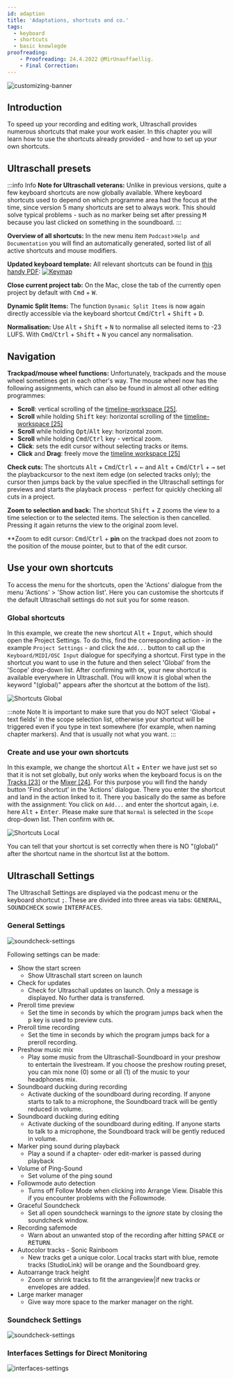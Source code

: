 ```yaml
---
id: adaption
title: 'Adaptations, shortcuts and co.'
tags:
  - keyboard
  - shortcuts
  - basic knowlegde 
proofreading:
    - Proofreading: 24.4.2022 @MirUnauffaellig.
    - Final Correction: 
---
```


<!-- @todo: Start gif loops only when needed (change gif) -->

![customizing-banner](https://raw.githubusercontent.com/Ultraschall/ultraschall-manual/main/assets/images/Anpassungen-und-Shortcuts/0-banner-custom.png)

## Introduction

To speed up your recording and editing work, Ultraschall provides numerous shortcuts that make your work easier. In this chapter you will learn how to use the shortcuts already provided - and how to set up your own shortcuts.

## Ultraschall presets

:::info Info
**Note for Ultraschall veterans:** Unlike in previous versions, quite a few keyboard shortcuts are now globally available. Where keyboard shortcuts used to depend on which programme area had the focus at the time, since version 5 many shortcuts are set to always work. This should solve typical problems - such as no marker being set after pressing <kbd>M</kbd> because you last clicked on something in the soundboard.
:::

**Overview of all shortcuts:** In the new menu item `Podcast`>`Help and Documentation` you will find an automatically generated, sorted list of all active shortcuts and mouse modifiers.

**Updated keyboard template:** All relevant shortcuts can be found in [this handy PDF](http://url.ultraschall-podcast.de/keymap5):
[![Keymap](https://raw.githubusercontent.com/Ultraschall/ultraschall-manual/main/assets/images/Anpassungen-und-Shortcuts/keymap.jpg)](http://url.ultraschall-podcast.de/keymap5)

**Close current project tab:** On the Mac, close the tab of the currently open project by default with <kbd>Cmd</kbd> + <kbd>W</kbd>.

**Dynamic Split Items:** The function `Dynamic Split Items` is now again directly accessible via the keyboard shortcut <kbd>Cmd</kbd>/<kbd>Ctrl</kbd> + <kbd>Shift</kbd> + <kbd>D</kbd>.

**Normalisation:** Use <kbd>Alt</kbd> + <kbd>Shift</kbd> + <kbd>N</kbd> to normalise all selected items to -23 LUFS. With <kbd>Cmd</kbd>/<kbd>Ctrl</kbd> + <kbd>Shift</kbd> + <kbd>N</kbd> you cancel any normalisation.

## Navigation

**Trackpad/mouse wheel functions:** Unfortunately, trackpads and the mouse wheel sometimes get in each other's way. The mouse wheel now has the following assignments, which can also be found in almost all other editing programmes:

- **Scroll**: vertical scrolling of the [timeline-workspace [25]](GUI-overview#area-workspace).
- **Scroll** while holding <kbd>Shift</kbd> key: horizontal scrolling of the [timeline-workspace [25]](GUI-overview#space-workspace)
- **Scroll** while holding <kbd>Opt</kbd>/<kbd>Alt</kbd> key: horizontal zoom.
- **Scroll** while holding <kbd>Cmd</kbd>/<kbd>Ctrl</kbd> key - vertical zoom.
- **Click**: sets the edit cursor without selecting tracks or items.
- **Click** and **Drag**: freely move the [timeline workspace [25]](GUI-overview#area-workspace) <!-- [ ] ToDo: check and correct if necessary -->

**Check cuts:** The shortcuts <kbd>Alt</kbd> + <kbd>Cmd</kbd>/<kbd>Ctrl</kbd> + <kbd>←</kbd> and <kbd>Alt</kbd> + <kbd>Cmd</kbd>/<kbd>Ctrl</kbd> + <kbd>→</kbd> set the playbackcursor to the next item edge (on selected tracks only); the cursor then jumps back by the value specified in the Ultraschall settings for previews and starts the playback process - perfect for quickly checking all cuts in a project.

**Zoom to selection and back:** The shortcut <kbd>Shift</kbd> + <kbd>Z</kbd> zooms the view to a time selection or to the selected items. The selection is then cancelled. Pressing it again returns the view to the original zoom level.

**Zoom to edit cursor: <kbd>Cmd</kbd>/<kbd>Ctrl</kbd> + **pin** on the trackpad does not zoom to the position of the mouse pointer, but to that of the edit cursor.

## Use your own shortcuts

To access the menu for the shortcuts, open the 'Actions' dialogue from the menu 'Actions' > 'Show action list'. Here you can customise the shortcuts if the default Ultraschall settings do not suit you for some reason.

### Global shortcuts

In this example, we create the new shortcut <kbd>Alt</kbd> + <kbd>Input</kbd>, which should open the Project Settings. To do this, find the corresponding action - in the example `Project Settings` - and click the `Add...` button to call up the `Keyboard/MIDI/OSC Input` dialogue for specifying a shortcut. First type in the shortcut you want to use in the future and then select 'Global' from the 'Scope' drop-down list. After confirming with `OK`, your new shortcut is available everywhere in Ultraschall. (You will know it is global when the keyword "(global)" appears after the shortcut at the bottom of the list).



![Shortcuts Global](https://raw.githubusercontent.com/Ultraschall/ultraschall-manual/main/assets/images/Anpassungen-und-Shortcuts/globale_shortcuts.gif)

:::note Note
It is important to make sure that you do NOT select 'Global + text fields' in the scope selection list, otherwise your shortcut will be triggered even if you type in text somewhere (for example, when naming chapter markers). And that is usually not what you want.
:::

### Create and use your own shortcuts

In this example, we change the shortcut <kbd>Alt</kbd> + <kbd>Enter</kbd> we have just set so that it is not set globally, but only works when the keyboard focus is on the [Tracks [23]](GUI-overview) or the [Mixer [24]](GUI-overview). For this purpose you will find the handy button 'Find shortcut' in the 'Actions' dialogue. There you enter the shortcut and land in the action linked to it. There you basically do the same as before with the assignment: You click on `Add...` and enter the shortcut again, i.e. here <kbd>Alt</kbd> + <kbd>Enter</kbd>. Please make sure that `Normal` is selected in the `Scope` drop-down list. Then confirm with `OK`.

![Shortcuts Local](https://raw.githubusercontent.com/Ultraschall/ultraschall-manual/main/assets/images/Anpassungen-und-Shortcuts/lokale_shortcuts.gif)

You can tell that your shortcut is set correctly when there is NO "(global)" after the shortcut name in the shortcut list at the bottom.

## Ultraschall Settings

The Ultraschall  Settings are displayed via the podcast menu or the keyboard shortcut <kbd>;</kbd>. These are divided into three areas via tabs: <kbd>GENERAL</kbd>, <kbd>SOUNDCHECK</kbd> sowie <kbd>INTERFACES</kbd>.

### General Settings

![soundcheck-settings](https://raw.githubusercontent.com/Ultraschall/ultraschall-manual/main/assets/images/Anpassungen-und-Shortcuts/settings_general.png)

Following settings can be made:

* Show the start screen
  * Show Ultraschall start screen on launch
* Check for updates
  * Check for Ultraschall updates on launch. Only a message is displayed. No further data is transferred.
* Preroll time preview
  * Set the time in seconds by which the program jumps back when the <kbd>p</kbd> key is used to preview cuts.
* Preroll time recording
  * Set the time in seconds by which the program jumps back for a preroll recording.
* Preshow music mix
  * Play some music from the Ultraschall-Soundboard in your preshow to entertain the livestream. If you choose the preshow routing preset, you can mix none (0) some or all (1) of the music to your headphones mix.
* Soundboard ducking during recording
  * Activate ducking of the soundboard during recording. If anyone starts to talk to a microphone, the Soundboard track will be gently reduced in volume.
* Soundboard ducking during editing
  * Activate ducking of the soundboard during editing. If anyone starts to talk to a microphone, the Soundboard track will be gently reduced in volume.
* Marker ping sound during playback
  * Play a sound if a chapter- oder edit-marker is passed during playback
* Volume of Ping-Sound
  * Set volume of the ping sound
* Followmode auto detection
  * Turns off Follow Mode when clicking into Arrange View. Disable this if you encounter problems with the Followmode.
* Graceful Soundcheck
  * Set all open soundcheck warnings to the _ignore_ state by closing the soundcheck window.
* Recording safemode
  * Warn about an unwanted stop of the recording after hitting <kbd>SPACE</kbd> or <kbd>RETURN</kbd>.
* Autocolor tracks - Sonic Rainboom
  * New tracks get a unique color. Local tracks start with blue, remote tracks (StudioLink) will be orange and the Soundboard grey.
* Autoarrange track height
  * Zoom or shrink tracks to fit the arrangeview|if new tracks or envelopes are added.    
* Large marker manager
  * Give way more space to the marker manager on the right.  

### Soundcheck Settings

![soundcheck-settings](https://raw.githubusercontent.com/Ultraschall/ultraschall-manual/main/assets/images/Anpassungen-und-Shortcuts/settings_soundcheck.png)

### Interfaces Settings for Direct Monitoring

![interfaces-settings](https://raw.githubusercontent.com/Ultraschall/ultraschall-manual/main/assets/images/Anpassungen-und-Shortcuts/settings_interfaces.png)

<!-- [ ] ToDo for V2: the chapter does not yet exist.
## Use control devices (Midi, OSC, etc.)

:::info Info
You can also control all shortcuts via Midi and OSC. Information on this can be found in the chapter [Miscellaneous](https://pad.gwdg.de/sLRAFF9eS0OwYFuobe_wZw#).
:::
-->
